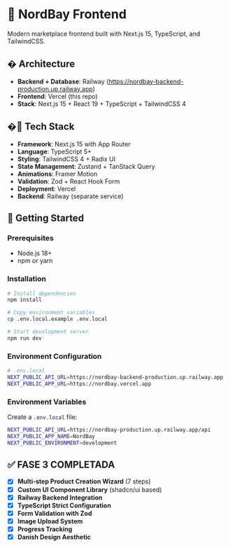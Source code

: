 # 🚀 NordBay Frontend

Modern marketplace frontend built with Next.js 15, TypeScript, and TailwindCSS.

## �️ Architecture

- **Backend + Database**: Railway (https://nordbay-backend-production.up.railway.app)
- **Frontend**: Vercel (this repo)
- **Stack**: Next.js 15 + React 19 + TypeScript + TailwindCSS 4

## �🎯 Tech Stack

- **Framework**: Next.js 15 with App Router
- **Language**: TypeScript 5+
- **Styling**: TailwindCSS 4 + Radix UI
- **State Management**: Zustand + TanStack Query
- **Animations**: Framer Motion
- **Validation**: Zod + React Hook Form
- **Deployment**: Vercel
- **Backend**: Railway (separate service)

## 🚀 Getting Started

### Prerequisites

- Node.js 18+ 
- npm or yarn

### Installation

```bash
# Install dependencies
npm install

# Copy environment variables
cp .env.local.example .env.local

# Start development server
npm run dev
```

### Environment Configuration

```bash
# .env.local
NEXT_PUBLIC_API_URL=https://nordbay-backend-production.up.railway.app
NEXT_PUBLIC_APP_URL=https://nordbay.vercel.app
```

### Environment Variables

Create a `.env.local` file:

```bash
NEXT_PUBLIC_API_URL=https://nordbay-production.up.railway.app/api
NEXT_PUBLIC_APP_NAME=NordBay
NEXT_PUBLIC_ENVIRONMENT=development
```

## ✅ FASE 3 COMPLETADA

- [x] **Multi-step Product Creation Wizard** (7 steps)
- [x] **Custom UI Component Library** (shadcn/ui based)  
- [x] **Railway Backend Integration**
- [x] **TypeScript Strict Configuration**
- [x] **Form Validation with Zod**
- [x] **Image Upload System**
- [x] **Progress Tracking**
- [x] **Danish Design Aesthetic**
